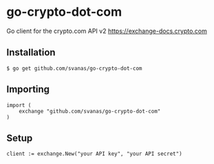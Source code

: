 # go-crypto-dot-com

Go client for the crypto.com API v2 https://exchange-docs.crypto.com

## Installation
```shell
$ go get github.com/svanas/go-crypto-dot-com
```

## Importing
```golang
import (
    exchange "github.com/svanas/go-crypto-dot-com"
)
```

## Setup
```golang
client := exchange.New("your API key", "your API secret")
```
